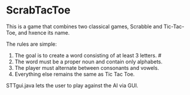 # ScrabTacToe
This is a game that combines two classical games, Scrabble and Tic-Tac-Toe, and hxence its name.

The rules are simple:
1. The goal is to create a word consisting of at least 3 letters. #
2. The word must be a proper noun and contain only alphabets.
3. The player must alternate between consonants and vowels.
4. Everything else remains the same as Tic Tac Toe.

STTgui.java lets the user to play against the AI via GUI.
